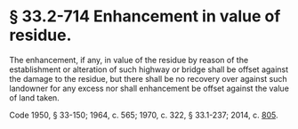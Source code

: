 # § 33.2-714 Enhancement in value of residue.

<p>The enhancement, if any, in value of the residue by reason of the establishment or alteration of such highway or bridge shall be offset against the damage to the residue, but there shall be no recovery over against such landowner for any excess nor shall enhancement be offset against the value of land taken.</p><p>Code 1950, § 33-150; 1964, c. 565; 1970, c. 322, § 33.1-237; 2014, c. <a href='http://lis.virginia.gov/cgi-bin/legp604.exe?141+ful+CHAP0805'>805</a>.</p>